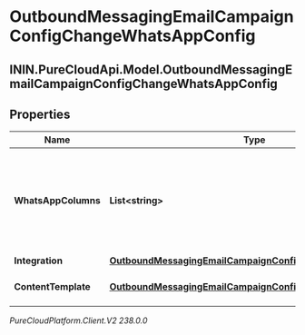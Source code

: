 # OutboundMessagingEmailCampaignConfigChangeWhatsAppConfig

## ININ.PureCloudApi.Model.OutboundMessagingEmailCampaignConfigChangeWhatsAppConfig

## Properties

|Name | Type | Description | Notes|
|------------ | ------------- | ------------- | -------------|
| **WhatsAppColumns** | **List&lt;string&gt;** | The Contact List columns specifying the phone number to send a message to. | [optional] |
| **Integration** | [**OutboundMessagingEmailCampaignConfigChangeIntegrationRef**](OutboundMessagingEmailCampaignConfigChangeIntegrationRef) |  | [optional] |
| **ContentTemplate** | [**OutboundMessagingEmailCampaignConfigChangeResponseRef**](OutboundMessagingEmailCampaignConfigChangeResponseRef) | A reference for a Response | [optional] |



_PureCloudPlatform.Client.V2 238.0.0_
